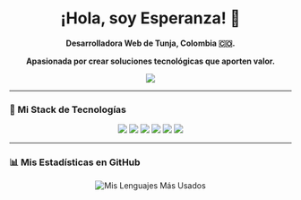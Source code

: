 <div align="center">

  <h1>
    ¡Hola, soy Esperanza! 👋
  </h1>
  
  <p><strong>Desarrolladora Web de Tunja, Colombia 🇨🇴.</strong></p>
  <p><strong>Apasionada por crear soluciones tecnológicas que aporten valor.</strong></p>

  <p>
    <a href="https://www.linkedin.com/in/esperanza-pineda-66ba54189/"><img src="https://img.shields.io/badge/LinkedIn-0A66C2?style=for-the-badge&logo=linkedin&logoColor=white" /></a>
  </p>
</div>

---

### 🚀 Mi Stack de Tecnologías
<div align="center">
  <img src="https://img.shields.io/badge/HTML5-E34F26?style=for-the-badge&logo=html5&logoColor=white" />
  <img src="https://img.shields.io/badge/CSS3-1572B6?style=for-the-badge&logo=css3&logoColor=white" />
  <img src="https://img.shields.io/badge/Tailwind_CSS-06B6D4?style=for-the-badge&logo=tailwindcss&logoColor=white" />
  <img src="https://img.shields.io/badge/JavaScript-F7DF1E?style=for-the-badge&logo=javascript&logoColor=black" />
  <img src="https.img.shields.io/badge/React-61DAFB?style=for-the-badge&logo=react&logoColor=black" />
  <img src="https://img.shields.io/badge/Next.js-000000?style=for-the-badge&logo=nextdotjs&logoColor=white" />
</div>

---

### 📊 Mis Estadísticas en GitHub
<div align="center">

![Mis Lenguajes Más Usados](https://github-readme-stats.vercel.app/api/top-langs/?username=EsperanzaPineda&layout=compact&theme=radical&hide_border=true)

</div>
